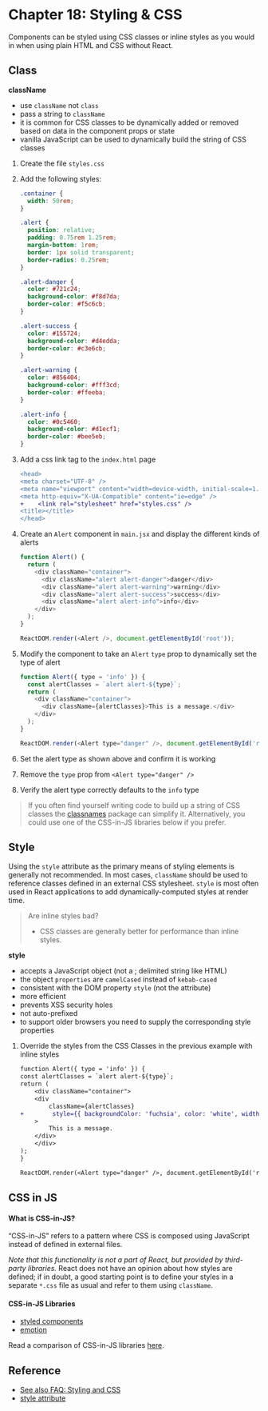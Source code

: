 # Chapter 18: Styling & CSS

Components can be styled using CSS classes or inline styles as you would in when using plain HTML and CSS without React.

## Class

**className**

- use `className` not `class`
- pass a string to `className`
- it is common for CSS classes to be dynamically added or removed based on data in the component props or state
- vanilla JavaScript can be used to dynamically build the string of CSS classes

1. Create the file `styles.css`
2. Add the following styles:

   ```css
   .container {
     width: 50rem;
   }

   .alert {
     position: relative;
     padding: 0.75rem 1.25rem;
     margin-bottom: 1rem;
     border: 1px solid transparent;
     border-radius: 0.25rem;
   }

   .alert-danger {
     color: #721c24;
     background-color: #f8d7da;
     border-color: #f5c6cb;
   }

   .alert-success {
     color: #155724;
     background-color: #d4edda;
     border-color: #c3e6cb;
   }

   .alert-warning {
     color: #856404;
     background-color: #fff3cd;
     border-color: #ffeeba;
   }

   .alert-info {
     color: #0c5460;
     background-color: #d1ecf1;
     border-color: #bee5eb;
   }
   ```

3) Add a css link tag to the `index.html` page

   ```diff
   <head>
   <meta charset="UTF-8" />
   <meta name="viewport" content="width=device-width, initial-scale=1.0" />
   <meta http-equiv="X-UA-Compatible" content="ie=edge" />
   +    <link rel="stylesheet" href="styles.css" />
   <title></title>
   </head>
   ```

4. Create an `Alert` component in `main.jsx` and display the different kinds of alerts

   ```js
   function Alert() {
     return (
       <div className="container">
         <div className="alert alert-danger">danger</div>
         <div className="alert alert-warning">warning</div>
         <div className="alert alert-success">success</div>
         <div className="alert alert-info">info</div>
       </div>
     );
   }

   ReactDOM.render(<Alert />, document.getElementById('root'));
   ```

5. Modify the component to take an `Alert` `type` prop to dynamically set the type of alert

   ```js
   function Alert({ type = 'info' }) {
     const alertClasses = `alert alert-${type}`;
     return (
       <div className="container">
         <div className={alertClasses}>This is a message.</div>
       </div>
     );
   }

   ReactDOM.render(<Alert type="danger" />, document.getElementById('root'));
   ```

6. Set the alert type as shown above and confirm it is working
7. Remove the `type` prop from `<Alert type="danger" />`
8. Verify the alert type correctly defaults to the `info` type

> If you often find yourself writing code to build up a string of CSS classes the [classnames](https://www.npmjs.com/package/classnames#usage-with-reactjs) package can simplify it. Alternatively, you could use one of the CSS-in-JS libraries below if you prefer.

## Style

Using the `style` attribute as the primary means of styling elements is generally not recommended. In most cases, `className` should be used to reference classes defined in an external CSS stylesheet. `style` is most often used in React applications to add dynamically-computed styles at render time.

> Are inline styles bad?
>
> - CSS classes are generally better for performance than inline styles.

**style**

- accepts a JavaScript object (not a ; delimited string like HTML)
- the object `properties` are `camelCased` instead of `kebab-cased`
- consistent with the DOM property `style` (not the attribute)
- more efficient
- prevents XSS security holes
- not auto-prefixed
- to support older browsers you need to supply the corresponding style properties

1. Override the styles from the CSS Classes in the previous example with inline styles

   ```diff
   function Alert({ type = 'info' }) {
   const alertClasses = `alert alert-${type}`;
   return (
       <div className="container">
       <div
           className={alertClasses}
   +        style={{ backgroundColor: 'fuchsia', color: 'white', width: 50 }}
       >
           This is a message.
       </div>
       </div>
   );
   }

   ReactDOM.render(<Alert type="danger" />, document.getElementById('root'));
   ```

## CSS in JS

#### What is CSS-in-JS?

“CSS-in-JS” refers to a pattern where CSS is composed using JavaScript instead of defined in external files.

_Note that this functionality is not a part of React, but provided by third-party libraries._ React does not have an opinion about how styles are defined; if in doubt, a good starting point is to define your styles in a separate `*.css` file as usual and refer to them using `className`.

#### CSS-in-JS Libraries

- [styled components](https://www.styled-components.com/)
- [emotion](https://emotion.sh)

Read a comparison of CSS-in-JS libraries [here](https://github.com/MicheleBertoli/css-in-js).

## Reference

- [See also FAQ: Styling and CSS](https://reactjs.org/docs/faq-styling.html)
- [style attribute](https://reactjs.org/docs/dom-elements.html#style)
